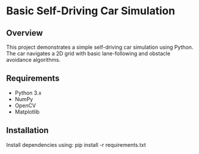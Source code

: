 # Basic Self-Driving Car Simulation

## Overview
This project demonstrates a simple self-driving car simulation using Python. The car navigates a 2D grid with basic lane-following and obstacle avoidance algorithms.

## Requirements
- Python 3.x
- NumPy
- OpenCV
- Matplotlib

## Installation
Install dependencies using:
pip install -r requirements.txt